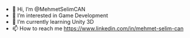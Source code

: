 - 👋 Hi, I’m @MehmetSelimCAN
- 👀 I’m interested in Game Development
- 🌱 I’m currently learning Unity 3D
- 📫 How to reach me https://www.linkedin.com/in/mehmet-selim-can
<!---
MehmetSelimCAN/MehmetSelimCAN is a ✨ special ✨ repository because its `README.md` (this file) appears on your GitHub profile.
You can click the Preview link to take a look at your changes.
--->
